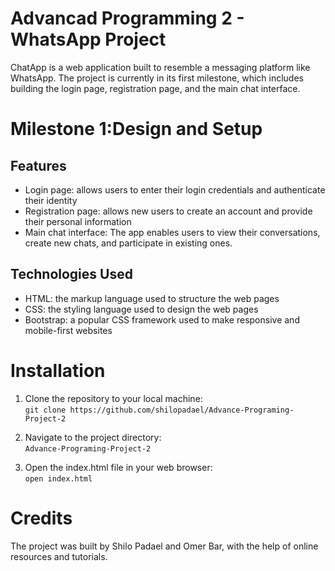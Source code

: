 # Advancad Programming 2 - WhatsApp Project
<p>ChatApp is a web application built to resemble a messaging platform like WhatsApp. The project is currently in its first milestone, which includes building the login page, registration page, and the main chat interface.

</p>
<h1>Milestone 1:Design and Setup</h1>
<h2>Features</h2>
<ul>
  <li>Login page: allows users to enter their login credentials and authenticate their identity</li>
  <li>Registration page: allows new users to create an account and provide their personal information</li>
  <li>Main chat interface: The app enables users to view their conversations, create new chats, and participate in existing ones.</li>
</ul>
    
<h2>Technologies Used</h2>
<ul>
	<li>HTML: the markup language used to structure the web pages</li>
	<li>CSS: the styling language used to design the web pages</li>
	<li>Bootstrap: a popular CSS framework used to make responsive and mobile-first websites</li>
</ul>
<h1>Installation</h1>
<ol>
	<li>Clone the repository to your local machine:
	<br><code>git clone https://github.com/shilopadael/Advance-Programing-Project-2</code>
	</li>
</ol>
	
<ol start="2">
	<li>Navigate to the project directory:<br>
		<code>Advance-Programing-Project-2</code>
	</li>
</ol>
	
<ol start="3">
	<li>Open the index.html file in your web browser:<br>
		<code>open index.html</code>
	</li>
</ol>
	
<h1>Credits</h1>
<p>The project was built by Shilo Padael and Omer Bar, with the help of online resources and tutorials.</p>

